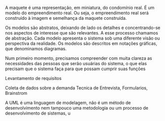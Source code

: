A maquete é uma representação, em miniatura, do condomínio real. É um modelo do empreendimento real. Ou seja, o empreendimento real será construído à imagem e semelhança da maquete construída.

Os modelos são abstratos, deixando de lado os detalhes e concentrando-se nos aspectos de interesse que são relevantes. A esse processo chamamos de abstração.
Cada modelo apresenta o sistema sob uma diferente visão ou perspectiva da realidade.
Os modelos são descritos em notações gráficas, que denominamos diagramas.

Num primeiro momento, precisamos compreender com muita clareza as necessidades das pessoas que serão usuárias do sistema, o que elas precisam que o sistema faça para que possam cumprir suas funções

Levantamento de requisitos

Coleta de dados sobre a demanda
Tecnica de Entrevista, Formularios, Brainstrom

A UML é uma linguagem de modelagem, não é um método de desenvolvimento nem tampouco uma metodologia ou um processo de desenvolvimento de sistemas, u